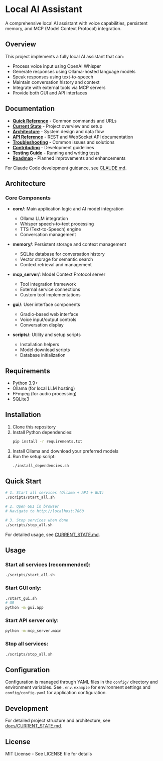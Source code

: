# Local AI Assistant

A comprehensive local AI assistant with voice capabilities, persistent memory, and MCP (Model Context Protocol) integration.

## Overview

This project implements a fully local AI assistant that can:
- Process voice input using OpenAI Whisper
- Generate responses using Ollama-hosted language models
- Speak responses using text-to-speech
- Maintain conversation history and context
- Integrate with external tools via MCP servers
- Provide both GUI and API interfaces

## Documentation

- **[Quick Reference](docs/QUICKREF.md)** - Common commands and URLs
- **[Current State](docs/CURRENT_STATE.md)** - Project overview and setup
- **[Architecture](docs/ARCHITECTURE.md)** - System design and data flow
- **[API Reference](docs/API.md)** - REST and WebSocket API documentation
- **[Troubleshooting](docs/TROUBLESHOOTING.md)** - Common issues and solutions
- **[Contributing](docs/CONTRIBUTING.md)** - Development guidelines
- **[Testing Guide](tests/README.md)** - Running and writing tests
- **[Roadmap](docs/ROADMAP.md)** - Planned improvements and enhancements

For Claude Code development guidance, see [CLAUDE.md](CLAUDE.md).

## Architecture

### Core Components

- **core/**: Main application logic and AI model integration
  - Ollama LLM integration
  - Whisper speech-to-text processing
  - TTS (Text-to-Speech) engine
  - Conversation management

- **memory/**: Persistent storage and context management
  - SQLite database for conversation history
  - Vector storage for semantic search
  - Context retrieval and management

- **mcp_server/**: Model Context Protocol server
  - Tool integration framework
  - External service connections
  - Custom tool implementations

- **gui/**: User interface components
  - Gradio-based web interface
  - Voice input/output controls
  - Conversation display

- **scripts/**: Utility and setup scripts
  - Installation helpers
  - Model download scripts
  - Database initialization

## Requirements

- Python 3.9+
- Ollama (for local LLM hosting)
- FFmpeg (for audio processing)
- SQLite3

## Installation

1. Clone this repository
2. Install Python dependencies:
   ```bash
   pip install -r requirements.txt
   ```
3. Install Ollama and download your preferred models
4. Run the setup script:
   ```bash
   ./install_dependencies.sh
   ```

## Quick Start

```bash
# 1. Start all services (Ollama + API + GUI)
./scripts/start_all.sh

# 2. Open GUI in browser
# Navigate to http://localhost:7860

# 3. Stop services when done
./scripts/stop_all.sh
```

For detailed usage, see [CURRENT_STATE.md](docs/CURRENT_STATE.md).

## Usage

### Start all services (recommended):
```bash
./scripts/start_all.sh
```

### Start GUI only:
```bash
./start_gui.sh
# OR
python -m gui.app
```

### Start API server only:
```bash
python -m mcp_server.main
```

### Stop all services:
```bash
./scripts/stop_all.sh
```

## Configuration

Configuration is managed through YAML files in the `config/` directory and environment variables. See `.env.example` for environment settings and `config/config.yaml` for application configuration.

## Development

For detailed project structure and architecture, see [docs/CURRENT_STATE.md](docs/CURRENT_STATE.md).

## License

MIT License - See LICENSE file for details
